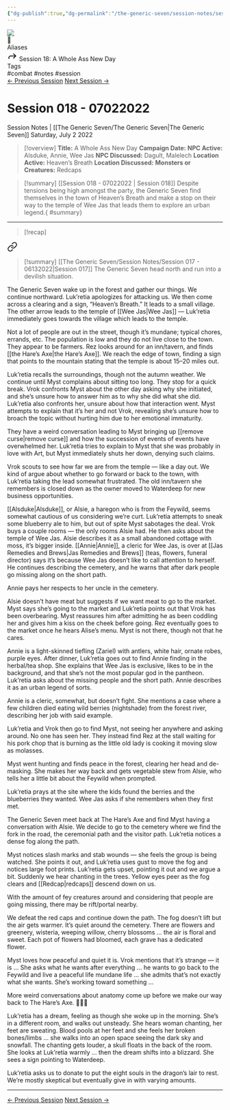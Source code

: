 ```yaml
---
{"dg-publish":true,"dg-permalink":"/the-generic-seven/session-notes/session-18","permalink":"/the-generic-seven/session-notes/session-18/","title":"A Whole Ass New Day","tags":["combat, notes, session"]}
---
```


<div class="wiki-header">
	<div class="banner-wrapper">
		<div class="banner">
			<img class="banner-image full-width" src="https://www.dndbeyond.com/attachments/4/376/waterdeep-dragon-heist.jpg" style="object-position: 50% 50%">
		</div>
		<div class="banner-icon">
			<div class="icon-box">📝</div>
		</div>
	</div>
	<div class="frontmatter-container">
		<div class="frontmatter-section mod-aliases">
			<span class="frontmatter-section-label">Aliases</span>
			<div class="frontmatter-section-data frontmatter-section-aliases">
				<span class="frontmatter-alias">
					<span class="frontmatter-alias-icon"> <svg xmlns="http://www.w3.org/2000svg" width="24" height="24" viewBox="0 0 24 24" fill="none" stroke="currentColor" stroke-width="2" stroke-linecap="round" stroke-linejoin="round" class="svg-icon lucide-forward"><polyline points="15 17 20 12 15 7"></polyline><path d="M4 18v-2a4 4 0 0 1 4-4h12"></path></svg></span>
					Session 18: A Whole Ass New Day</span>
			</div>
		</div>
		<div class="frontmatter-section mod-tags">
			<span class="frontmatter-section-label">Tags</span>
			<div class="frontmatter-section-data frontmatter-section-tags">
				<a class="tag"onclick="toggleTagSearch(this)">#combat</a>
				<a class="tag" onclick="toggleTagSearch(this)">#notes</a>
				<a class="tag" onclick="toggleTagSearch(this)">#session</a>
			</div>
		</div>
	</div>
</div>

<div class="session-navbar"><a class="internal-link" href="/the-generic-seven/session-notes/session-17">← Previous Session</a> <a class="internal-link" href="/the-generic-seven/session-notes/session-19">Next Session →</a></div>

# Session 018 - 07022022
<span class="source">Session Notes |</span> [[The Generic Seven/The Generic Seven\|The Generic Seven]]
Saturday, July 2 2022

>[!overview]
>**Title:** A Whole Ass New Day
>**Campaign Date:**
>**NPC Active:** Alsduke, Annie, Wee Jas
>**NPC Discussed:** Dagult, Malelech
>**Location Active:** Heaven’s Breath
>**Location Discussed:** 
>**Monsters or Creatures:** Redcaps

>[!summary] [[Session 018 - 07022022 \| Session 018]]
>Despite tensions being high amongst the party, the Generic Seven find themselves in the town of Heaven’s Breath and make a stop on their way to the temple of Wee Jas that leads them to explore an urban legend.{ #summary}


---

>[!recap]

<div class="transclusion internal-embed is-loaded"><a class="markdown-embed-link" href="/the-generic-seven/session-notes/session-017-06132022/#summary" aria-label="Open link"><svg xmlns="http://www.w3.org/2000/svg" width="24" height="24" viewBox="0 0 24 24" fill="none" stroke="currentColor" stroke-width="2" stroke-linecap="round" stroke-linejoin="round" class="svg-icon lucide-link"><path d="M10 13a5 5 0 0 0 7.54.54l3-3a5 5 0 0 0-7.07-7.07l-1.72 1.71"></path><path d="M14 11a5 5 0 0 0-7.54-.54l-3 3a5 5 0 0 0 7.07 7.07l1.71-1.71"></path></svg></a><div class="markdown-embed">



>[!summary] [[The Generic Seven/Session Notes/Session 017 - 06132022\|Session 017]]
>The Generic Seven head north and run into a devilish situation.


</div></div>


The Generic Seven wake up in the forest and gather our things. We continue northward. Luk’retia apologizes for attacking us. We then come across a clearing and a sign, “Heaven’s Breath.” It leads to a small village. The other arrow leads to the temple of [[Wee Jas\|Wee Jas]] — Luk’retia immediately goes towards the village which leads to the temple.

Not a lot of people are out in the street, though it’s mundane; typical chores, errands, etc. The population is low and they do not live close to the town. They appear to be farmers. Rez looks around for an inn/tavern, and finds [[the Hare’s Axe\|the Hare’s Axe]]. We reach the edge of town, finding a sign that points to the mountain stating that the temple is about 15–20 miles out.

Luk’retia recalls the surroundings, though not the autumn weather. We continue until Myst complains about sitting too long. They stop for a quick break. Vrok confronts Myst about the other day asking why she initiated, and she’s unsure how to answer him as to why she did what she did. Luk’retia also confronts her, unsure about how that interaction went. Myst attempts to explain that it’s her and not Vrok, revealing she’s unsure how to broach the topic without hurting him due to her emotional immaturity. 

They have a weird conversation leading to Myst bringing up [[remove curse\|remove curse]] and how the succession of events of events have overwhelmed her. Luk’retia tries to explain to Myst that she was probably in love with Art, but Myst immediately shuts her down, denying such claims.

Vrok scouts to see how far we are from the temple — like a day out. We kind of argue about whether to go forward or back to the town, with Luk’retia taking the lead somewhat frustrated. The old inn/tavern she remembers is closed down as the owner moved to Waterdeep for new business opportunities.

[[Alsduke\|Alsduke]], or Alsie, a haregon who is from the Feywild, seems somewhat cautious of us considering we’re curt. Luk’retia attempts to sneak some blueberry ale to him, but out of spite Myst sabotages the deal. Vrok buys a couple rooms — the only rooms Alsie had. He then asks about the temple of Wee Jas. Alsie describes it as a small abandoned cottage with moss, it’s bigger inside. [[Annie\|Annie]], a cleric for Wee Jas, is over at [[Jas Remedies and Brews\|Jas Remedies and Brews]] (teas, flowers, funeral director) says it’s because Wee Jas doesn’t like to call attention to herself. He continues describing the cemetery, and he warns that after dark people go missing along on the short path.

Annie pays her respects to her uncle in the cemetery.

Alsie doesn’t have meat but suggests if we want meat to go to the market. Myst says she’s going to the market and Luk’retia points out that Vrok has been overbearing. Myst reassures him after admitting he as been coddling her and gives him a kiss on the cheek before going. Rez eventually goes to the market once he hears Alise’s menu. Myst is not there, though not that he cares.

Annie is a light-skinned tiefling (Zariel) with antlers, white hair, ornate robes, purple eyes. After dinner, Luk’retia goes out to find Annie finding in the herbal/tea shop. She explains that Wee Jas is exclusive, likes to be in the background, and that she’s not the most popular god in the pantheon. Luk’retia asks about the missing people and the short path. Annie describes it as an urban legend of sorts.

Annie is a cleric, somewhat, but doesn’t fight. She mentions a case where a few children died eating wild berries (nightshade) from the forest river, describing her job with said example.

Luk’retia and Vrok then go to find Myst, not seeing her anywhere and asking around. No one has seen her. They instead find Rez at the stall waiting for his pork chop that is burning as the little old lady is cooking it moving slow as molasses.

Myst went hunting and finds peace in the forest, clearing her head and de-masking. She makes her way back and gets vegetable stew from Alsie, who tells her a little bit about the Feywild when prompted.

Luk’retia prays at the site where the kids found the berries and the blueberries they wanted. Wee Jas asks if she remembers when they first met.

The Generic Seven meet back at The Hare’s Axe and find Myst having a conversation with Alsie. We decide to go to the cemetery where we find the fork in the road, the ceremonial path and the visitor path. Luk’retia notices a dense fog along the path.

Myst notices slash marks and stab wounds — she feels the group is being watched. She points it out, and Luk’retia uses gust to move the fog and notices large foot prints. Luk’retia gets upset, pointing it out and we argue a bit. Suddenly we hear chanting in the trees. Yellow eyes peer as the fog clears and [[Redcap\|redcaps]] descend down on us.

<span class="sticky">With the amount of fey creatures around and considering that people are going missing, there may be rift/portal nearby.</span>

We defeat the red caps and continue down the path. The fog doesn’t lift but the air gets warmer. It’s quiet around the cemetery. There are flowers and greenery, wisteria, weeping willow, cherry blossoms … the air is floral and sweet. Each pot of flowers had bloomed, each grave has a dedicated flower.

Myst loves how peaceful  and quiet it is. Vrok mentions that it’s strange — it is … She asks what he wants after everything … he wants to go back to the Feywild and live a peaceful life mundane life … she admits that’s not exactly what she wants. She’s working toward something …

More weird conversations about anatomy come up before we make our way back to The Hare’s Axe. 🤦🏽‍♀️

Luk’retia has a dream, feeling as though she woke up in the morning. She’s in a different room, and walks out unsteady. She hears woman chanting, her feet are sweating. Blood pools at her feet and she feels  her broken bones/limbs … she walks into an open space seeing the dark sky and snowfall. The chanting gets louder, a skull floats in the back of the room. She looks at Luk’retia warmly … then the dream shifts into a blizzard. She sees a sign pointing to Waterdeep.

Luk’retia asks us to donate to put the eight souls in the dragon’s lair to rest. We’re mostly skeptical but eventually give in with varying amounts.

---
<div class="session-navbar"><a class="internal-link" href="/the-generic-seven/session-notes/session-17">← Previous Session</a> <a class="internal-link" href="/the-generic-seven/session-notes/session-19">Next Session →</a></div>

<div id="disqus_thread"></div>